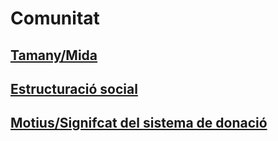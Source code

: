 <!-- TITLE: Comunitat -->
<!-- SUBTITLE: Comunitat -->

# Comunitat

<a href="https://wiki-js-epl.herokuapp.com/visual-studio-code/comunitat/tamany">
	<h2 style="pointer-events: auto;
		 cursor: pointer; text-decoration:none;"> Tamany/Mida</h2>
	</div>
</a>
<a href="https://wiki-js-epl.herokuapp.com/visual-studio-code/comunitat/sys-donacio">
	<h2 style="pointer-events: auto;
		 cursor: pointer; text-decoration:none;">Estructuració social</h2>
	</div>
</a>
<a href="https://wiki-js-epl.herokuapp.com/visual-studio-code/comunitat/estructuracio-social">
	<h2 style="pointer-events: auto;
		 cursor: pointer; text-decoration:none;">Motius/Signifcat del sistema de donació</h2>
	</div>
</a>
